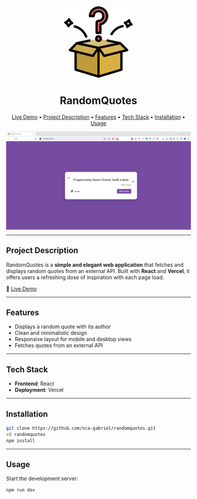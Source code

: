 <p align="center">
  <a href="https://randomquotes-gray.vercel.app" target="_blank">
    <img src="./public/surprise-box.png" alt="RandomQuotes Demo" width="200"/>
  </a>
</p>

<h1 align="center">RandomQuotes</h1>

<p align="center">
  <a href="https://randomquotes-gray.vercel.app" target="_blank">Live Demo</a> •
  <a href="#project-description">Project Description</a> •
  <a href="#features">Features</a> •
  <a href="#tech-stack">Tech Stack</a> •
  <a href="#installation">Installation</a> •
  <a href="#usage">Usage</a>
</p>

<img src="./public/ss.png" alt="RandomQuotes App Screenshot" align="center" width="auto" height="auto">

---

## Project Description

RandomQuotes is a **simple and elegant web application** that fetches and displays random quotes from an external API. Built with **React** and **Vercel**, it offers users a refreshing dose of inspiration with each page load.

🔗 [Live Demo](https://randomquotes-gray.vercel.app)

---

## Features

- Displays a random quote with its author
- Clean and minimalistic design
- Responsive layout for mobile and desktop views
- Fetches quotes from an external API

---

## Tech Stack

- **Frontend**: React
- **Deployment**: Vercel

---

## Installation

```bash
git clone https://github.com/nca-gabriel/randomquotes.git
cd randomquotes
npm install
```
---


## Usage

Start the development server:

```bash
npm run dev
```

